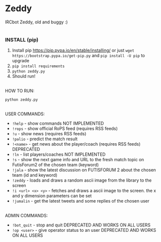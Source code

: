 # Zeddy

IRCbot Zeddy, old and buggy :)
<br><br>

### INSTALL (pip)

01. Install pip https://pip.pypa.io/en/stable/installing/ or just `wget https://bootstrap.pypa.io/get-pip.py` and `pip install -U pip` to upgrade
02. `pip install requirements`
03. `python zeddy.py`
04. Should run! 

<br>
HOW TO RUN:

    python zeddy.py

<br>
USER COMMANDS:
<br>

* `!help`             -  show commands NOT IMPLEMENTED
* `!rops`             -  show official RoPS feed (requires RSS feeds)
* `!u`                -  show news (requires RSS feeds)
* `!palio`            -  predict the match result
* `!<name>`           -  get news about the player/coach (requires RSS feeds) DEPRECATED
* `!ln`               -  list players/coaches NOT IMPLEMENTED
* `!s`                -  show the next game info and URL to the fresh match topic on FutisForum2 of the chosen team (keyword)
* `!jala`             -  show the latest discussion on FUTISFORUM 2 about the chosen team (id and keyword)
* `!zeddy`            - loads and draws a random ascii image from the library to the screen
* `!i <url> <x> <y>`  - fetches and draws a ascii image to the screen. the x and y dimension parameters can be set
* `!jumalin`          - get the latest tweets and some replies of the chosen user

<br>
ADMIN COMMANDS:
<br>

* `!bot_quit`         -  stop and quit DEPRECATED AND WORKS ON ALL USERS
* `!op <user>`        -  give operator status to an user DEPRECATED AND WORKS ON ALL USERS
